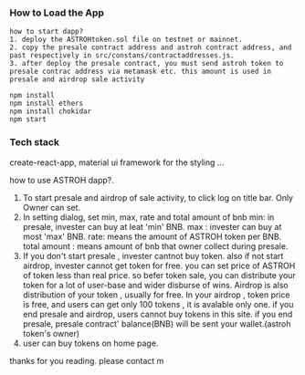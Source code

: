 ### How to Load the App
```
how to start dapp?
1. deploy the ASTROHtoken.sol file on testnet or mainnet.
2. copy the presale contract address and astroh contract address, and past respectively in src/constans/contractaddresses.js.
3. after deploy the presale contract, you must send astroh token to presale contrac address via metamask etc. this amount is used in presale and airdrop sale activity

npm install
npm install ethers
npm install chokidar
npm start
```
### Tech stack
create-react-app,
material ui framework for the styling
...

how to use ASTROH dapp?.
1. To start presale and airdrop of sale activity, to click log on title bar. Only Owner can set. 
2. In setting dialog, set min, max, rate and total amount of bnb
 min: in presale, invester can buy at leat 'min' BNB.
 max : invester can buy at most 'max' BNB.
 rate: means the amount of ASTROH token per BNB.
 total amount : means amount of bnb that owner collect during presale.
3. If you don't start presale , invester cantnot buy token. also if not start airdrop, invester cannot get token for free.
you can set price of ASTROH of token less than real price. so befer token sale, you can distribute your token for a lot of user-base and wider disburse of wins.
Airdrop is also distribution of your token , usually for free. In your airdrop , token price is free, and users can get only 100 tokens , it is avalable only one.
if you end presale and airdrop, users cannot buy tokens in this site. 
if you end presale, presale contract' balance(BNB) will be sent your wallet.(astroh token's owner)
4. user can buy tokens on home page.

thanks for you reading.
please contact m